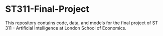 # ST311-Final-Project
This repository contains code, data, and models for the final project of ST 311 - Artificial Intelligence at London School of Economics.
